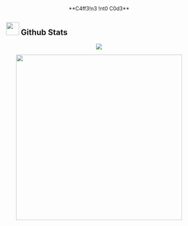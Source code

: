 
<p align="center">**C4ff3!n3 !nt0 C0d3**</p>



## <img src="https://media.giphy.com/media/iY8CRBdQXODJSCERIr/giphy.gif" width="35"><b> Github Stats </b>


<p align="center">
  <img align="center" src="https://github-readme-streak-stats.herokuapp.com/?user=houimliraed&theme=dark&hide_border=true&background=000000&stroke=130F40&ring=7A7ADB&fire=2234AE&currStreakLabel=7A7ADB&sideNums=D3D3D3&currStreakNum=7A7ADB&sideLabels=D3D3D3&dates=D3D3D3" />

</p>

<div align="center">

<a href="https://github.com/houimliraed/">
  <img src="https://github-readme-stats.vercel.app/api?username=houimliraed&include_all_commits=true&count_private=true&show_icons=true&line_height=20&title_color=7A7ADB&icon_color=2234AE&text_color=D3D3D3&bg_color=0,000000,130F40" width="450"/>

 </a>
</div>
</br>
